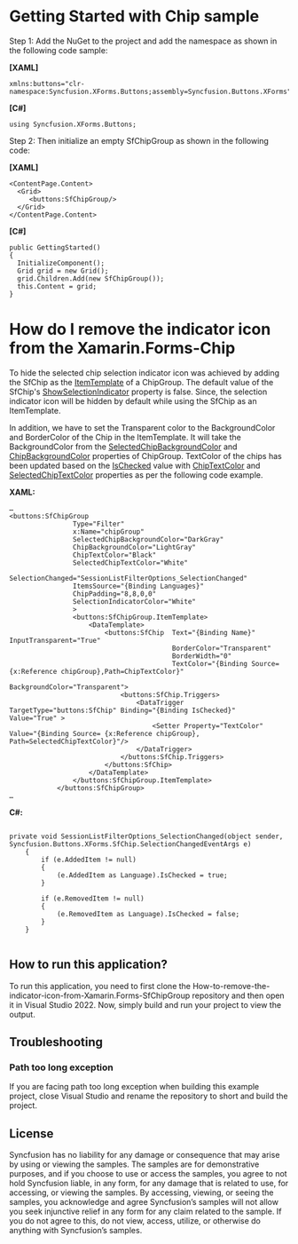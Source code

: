 
# Getting Started with Chip sample
Step 1: Add the NuGet to the project and add the namespace as shown in the following code sample:

**[XAML]**

```
xmlns:buttons="clr-namespace:Syncfusion.XForms.Buttons;assembly=Syncfusion.Buttons.XForms"
```
**[C#]**

```
using Syncfusion.XForms.Buttons;
```
Step 2: Then initialize an empty SfChipGroup as shown in the following code:

**[XAML]**

```
<ContentPage.Content>
  <Grid>
     <buttons:SfChipGroup/>
  </Grid>
</ContentPage.Content>
```
**[C#]**
```
public GettingStarted()
{
  InitializeComponent();
  Grid grid = new Grid();
  grid.Children.Add(new SfChipGroup());
  this.Content = grid;
}
```

# How do I remove the indicator icon from the Xamarin.Forms-Chip

To hide the selected chip selection indicator icon was achieved by adding the SfChip as the [ItemTemplate](https://help.syncfusion.com/cr/xamarin/Syncfusion.Buttons.XForms~Syncfusion.XForms.Buttons.SfChipGroup~ItemTemplate.html) of a ChipGroup. The default value of the SfChip&#39;s [ShowSelectionIndicator](https://help.syncfusion.com/xamarin/chips/customization#showselectionindicator) property is false. Since, the selection indicator icon will be hidden by default while using the SfChip as an ItemTemplate.

In addition, we have to set the Transparent color to the BackgroundColor and BorderColor of the Chip in the ItemTemplate. It will take the BackgroundColor from the [SelectedChipBackgroundColor](https://help.syncfusion.com/xamarin/chips/customization#selectedchipbackgroundcolor) and [ChipBackgroundColor](https://help.syncfusion.com/xamarin/chips/customization#chipbackgroundcolor) properties of ChipGroup. TextColor of the chips has been updated based on the [IsChecked](https://help.syncfusion.com/cr/xamarin/Syncfusion.Buttons.XForms~Syncfusion.XForms.Buttons.SfButton~IsChecked.html) value with [ChipTextColor](https://help.syncfusion.com/xamarin/chips/customization#chiptextcolor) and [SelectedChipTextColor](https://help.syncfusion.com/xamarin/chips/customization#selectedchiptextcolor) properties as per the following code example.

**XAML:**

```
…
<buttons:SfChipGroup 
                Type="Filter" 
                x:Name="chipGroup"
                SelectedChipBackgroundColor="DarkGray"
                ChipBackgroundColor="LightGray"
                ChipTextColor="Black"
                SelectedChipTextColor="White"
                SelectionChanged="SessionListFilterOptions_SelectionChanged"
				ItemsSource="{Binding Languages}"
				ChipPadding="8,8,0,0"
                SelectionIndicatorColor="White"
				>
                <buttons:SfChipGroup.ItemTemplate>
                    <DataTemplate>
                        <buttons:SfChip  Text="{Binding Name}" InputTransparent="True"
                                         BorderColor="Transparent" 
                                         BorderWidth="0"
                                         TextColor="{Binding Source={x:Reference chipGroup},Path=ChipTextColor}"
                                         BackgroundColor="Transparent">
                            <buttons:SfChip.Triggers>
                                <DataTrigger TargetType="buttons:SfChip" Binding="{Binding IsChecked}"  Value="True" >
                                    <Setter Property="TextColor" Value="{Binding Source= {x:Reference chipGroup}, Path=SelectedChipTextColor}"/>
                                </DataTrigger>
                            </buttons:SfChip.Triggers>
                        </buttons:SfChip>
                    </DataTemplate>
                </buttons:SfChipGroup.ItemTemplate>
            </buttons:SfChipGroup>
…

```

**C#:**

```

private void SessionListFilterOptions_SelectionChanged(object sender, Syncfusion.Buttons.XForms.SfChip.SelectionChangedEventArgs e)
    {
        if (e.AddedItem != null)
        {
            (e.AddedItem as Language).IsChecked = true;
        }

        if (e.RemovedItem != null)
        {
            (e.RemovedItem as Language).IsChecked = false;
        }
    }


```

## How to run this application?

To run this application, you need to first clone the How-to-remove-the-indicator-icon-from-Xamarin.Forms-SfChipGroup repository and then open it in Visual Studio 2022. Now, simply build and run your project to view the output.

## <a name="troubleshooting"></a>Troubleshooting ##
### Path too long exception
If you are facing path too long exception when building this example project, close Visual Studio and rename the repository to short and build the project.

## License

Syncfusion has no liability for any damage or consequence that may arise by using or viewing the samples. The samples are for demonstrative purposes, and if you choose to use or access the samples, you agree to not hold Syncfusion liable, in any form, for any damage that is related to use, for accessing, or viewing the samples. By accessing, viewing, or seeing the samples, you acknowledge and agree Syncfusion’s samples will not allow you seek injunctive relief in any form for any claim related to the sample. If you do not agree to this, do not view, access, utilize, or otherwise do anything with Syncfusion’s samples.